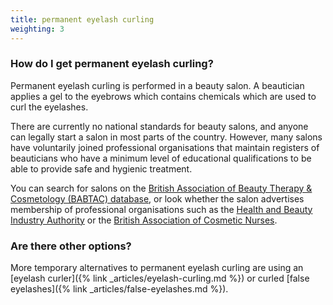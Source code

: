 ```yaml
---
title: permanent eyelash curling
weighting: 3
---
```


### How do I get permanent eyelash curling?

Permanent eyelash curling is performed in a beauty salon. A beautician applies a gel to the eyebrows which contains chemicals which are used to curl the eyelashes.

There are currently no national standards for beauty salons, and anyone can legally start a salon in most parts of the country. However, many salons have voluntarily joined professional organisations that maintain registers of beauticians who have a minimum level of educational qualifications to be able to provide safe and hygienic treatment. 

You can search for salons on the [British Association of Beauty Therapy & Cosmetology (BABTAC) database](https://www.babtac.com/salons), or look whether the salon advertises membership of professional organisations such as the [Health and Beauty Industry Authority](https://habia.org/) or the [British Association of Cosmetic Nurses](https://www.bacn.org.uk/).

### Are there other options?

More temporary alternatives to permanent eyelash curling are using an [eyelash curler]({% link _articles/eyelash-curling.md %}) or curled [false eyelashes]({% link _articles/false-eyelashes.md %}).